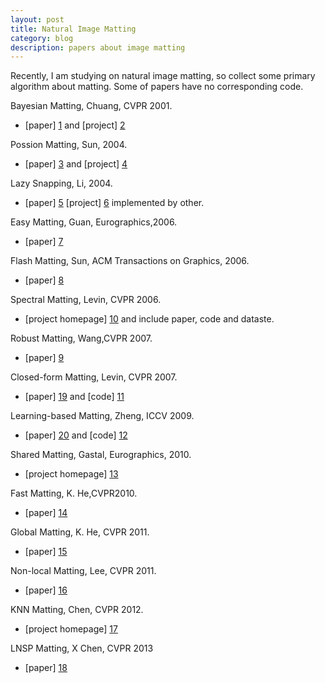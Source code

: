 ```yaml
---
layout: post
title: Natural Image Matting
category: blog
description: papers about image matting
---
```



Recently, I am studying on natural image matting, so collect some primary algorithm about matting. Some of papers have no corresponding code.


Bayesian Matting, Chuang, CVPR 2001.

 * [paper] [1] and [project] [2]


Possion Matting, Sun, 2004.

 * [paper] [3] and [project] [4]


Lazy Snapping, Li, 2004.

 * [paper] [5] [project] [6] implemented by other.


Easy Matting, Guan, Eurographics,2006.

 * [paper] [7]

Flash Matting, Sun, ACM Transactions on Graphics, 2006.

 * [paper] [8]


Spectral Matting, Levin, CVPR 2006.

 * [project homepage] [10] and include paper, code and dataste.

Robust Matting, Wang,CVPR 2007.

 * [paper] [9]

Closed-form Matting, Levin, CVPR 2007.

 * [paper] [19] and [code] [11]

Learning-based Matting, Zheng, ICCV 2009.

 * [paper] [20] and [code] [12]

Shared Matting, Gastal, Eurographics, 2010.

 * [project homepage] [13]

Fast Matting, K. He,CVPR2010.

 * [paper] [14]

Global Matting, K. He, CVPR 2011.

 * [paper] [15]

Non-local Matting, Lee, CVPR 2011.

 * [paper] [16]

KNN Matting, Chen, CVPR 2012.

 * [project homepage] [17]

LNSP Matting, X Chen, CVPR 2013

 * [paper] [18]


[1]: http://grail.cs.washington.edu/projects/digital-matting/papers/cvpr2001.pdf
[2]: http://grail.cs.washington.edu/projects/digital-matting/image-matting/
[3]: http://research.microsoft.com/pubs/69117/poissonmatting_siggraph04.pdf
[4]: http://www.cse.cuhk.edu.hk/leojia/all_project_webpages/Poisson%20matting/poisson_matting.html
[5]: http://research.microsoft.com/apps/pubs/default.aspx?id=69040
[6]: http://cs.brown.edu/courses/csci1950-g/results/final/thale/
[7]: http://www.cad.zju.edu.cn/home/chenwei/research/EG2006_paper.pdf
[8]: http://research.microsoft.com/en-us/um/people/jiansun/papers/FlashMatting_SIGGRAPH06.pdf
[9]: grail.cs.washington.edu/pub/papers/wang2007robust.pdf
[10]: http://www.vision.huji.ac.il/SpectralMatting/
[11]: http://people.csail.mit.edu/alevin/matting.tar.gz
[12]: http://www.mathworks.com/matlabcentral/fileexchange/31412
[13]: www.inf.ufrgs.br/~eslgastal/SharedMatting/
[14]: mmlab.ie.cuhk.edu.hk/2010/CVPR10_FastMatting.pdf
[15]: research.microsoft.com/pubs/147302/heetal.pdf
[16]: http://users.eecs.northwestern.edu/~pgl622/files/NonlocalMatting_Lee_2011.pdf
[17]: http://ihome.ust.hk/~dli/projects/knn/
[18]: http://www.ece.nus.edu.sg/stfpage/eletp/Papers/cvpr13_matting.pdf
[19]: http://www.wisdom.weizmann.ac.il/~levina/papers/Matting-Levin-Lischinski-Weiss-CVPR06.pdf
[20]: http://ieeexplore.ieee.org/stamp/stamp.jsp?tp=&arnumber=5459326






